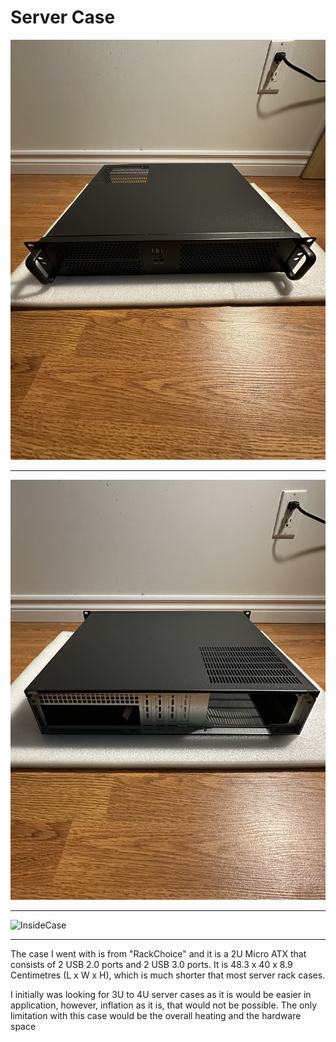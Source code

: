 # Server Case 

![FrontCase](/IMAGES/Front.jpg)
<br> 
<hr> 

![BackCase](/IMAGES/Back.jpg)
<br>
<hr>

![InsideCase](/IMAGES/Inside.jpg)
<br>
<hr> 

The case I went with is from "RackChoice" and it is a 2U Micro ATX that consists of 2 USB 2.0 ports and 2 USB 3.0 ports. ‎It is 48.3 x 40 x 8.9 Centimetres (L x W x H), which is much shorter that most server rack cases. 

I initially was looking for 3U to 4U server cases as it is would be easier in application, however, inflation as it is, that would not be possible. The only limitation with this case would be the overall heating and the hardware space 
